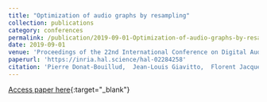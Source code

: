 ```yaml
---
title: "Optimization of audio graphs by resampling"
collection: publications
category: conferences
permalink: /publication/2019-09-01-Optimization-of-audio-graphs-by-resampling
date: 2019-09-01
venue: 'Proceedings of the 22nd International Conference on Digital Audio Effects'
paperurl: 'https://inria.hal.science/hal-02284258'
citation: 'Pierre Donat-Bouillud,  Jean-Louis Giavitto,  Florent Jacquemard, &quot;Optimization of audio graphs by resampling.&quot; In the proceedings of Proceedings of the 22nd International Conference on Digital Audio Effects, 2019.'
---
```

[Access paper here](https://inria.hal.science/hal-02284258){:target="_blank"}
